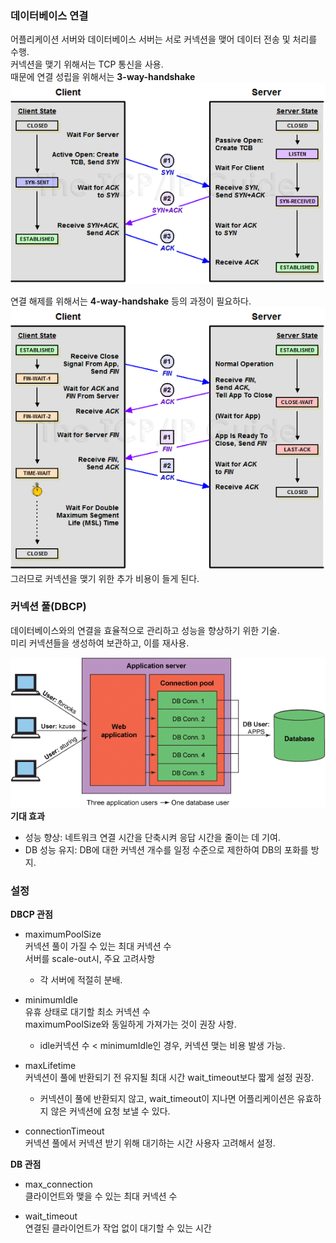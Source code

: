 
### 데이터베이스 연결
어플리케이션 서버와 데이터베이스 서버는 서로 커넥션을 맺어 데이터 전송 및 처리를 수행.  
커넥션을 맺기 위해서는 TCP 통신을 사용.   
때문에 연결 성립을 위해서는 **3-way-handshake**    
![3way](3way.png)  

연결 해제를 위해서는 **4-way-handshake** 등의 과정이 필요하다.    
![4way](4way.png)  
그러므로 커넥션을 맺기 위한 추가 비용이 들게 된다.

### 커넥션 풀(DBCP)
데이터베이스와의 연결을 효율적으로 관리하고 성능을 향상하기 위한 기술.    
미리 커넥션들을 생성하여 보관하고, 이를 재사용.

![cp](cp.gif)  
**기대 효과**
- 성능 향상: 네트워크 연결 시간을 단축시켜 응답 시간을 줄이는 데 기여.
- DB 성능 유지: DB에 대한 커넥션 개수를 일정 수준으로 제한하여 DB의 포화를 방지.

### 설정

**DBCP 관점**
- maximumPoolSize     
  커넥션 풀이 가질 수 있는 최대 커넥션 수  
  서버를 scale-out시, 주요 고려사항
  - 각 서버에 적절히 분배.


- minimumIdle  
  유휴 상태로 대기할 최소 커넥션 수  
  maximumPoolSize와 동일하게 가져가는 것이 권장 사항.  
    - idle커넥션 수 < minimumIdle인 경우, 커넥션 맺는 비용 발생 가능.


- maxLifetime  
커넥션이 풀에 반환되기 전 유지될 최대 시간
wait_timeout보다 짧게 설정 권장.
  - 커넥션이 풀에 반환되지 않고, wait_timeout이 지나면 어플리케이션은 유효하지 않은 커넥션에 요청 보낼 수 있다.



- connectionTimeout  
커넥션 풀에서 커넥션 받기 위해 대기하는 시간
사용자 고려해서 설정. 

**DB 관점**
- max_connection  
  클라이언트와 맺을 수 있는 최대 커넥션 수


- wait_timeout  
연결된 클라이언트가 작업 없이 대기할 수 있는 시간 
